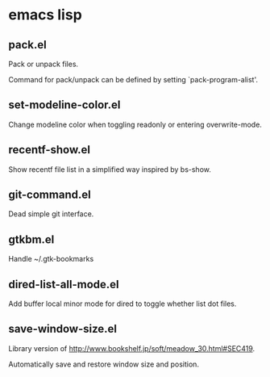 # emacs lisp

## pack.el

Pack or unpack files.

Command for pack/unpack can be defined by setting `pack-program-alist'.

## set-modeline-color.el

Change modeline color when toggling readonly or entering overwrite-mode.

## recentf-show.el

Show recentf file list in a simplified way inspired by bs-show.

## git-command.el

Dead simple git interface.

## gtkbm.el

Handle ~/.gtk-bookmarks

## dired-list-all-mode.el

Add buffer local minor mode for dired to toggle whether list dot files.

## save-window-size.el

Library version of <http://www.bookshelf.jp/soft/meadow_30.html#SEC419>.

Automatically save and restore window size and position.

